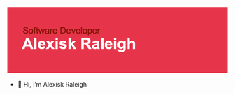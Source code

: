 <img src="https://github.com/alexiskraleigh/alexiskraleigh/blob/main/header.png" alt="banner that says Alexisk Raleigh - software developer">

- 👋 Hi, I’m Alexisk Raleigh

<!---
alexiskraleigh/alexiskraleigh is a ✨ special ✨ repository because its `README.md` (this file) appears on your GitHub profile.
You can click the Preview link to take a look at your changes.
--->
